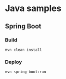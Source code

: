 # Java samples

## Spring Boot

### Build

    mvn clean install

### Deploy

    mvn spring-boot:run
